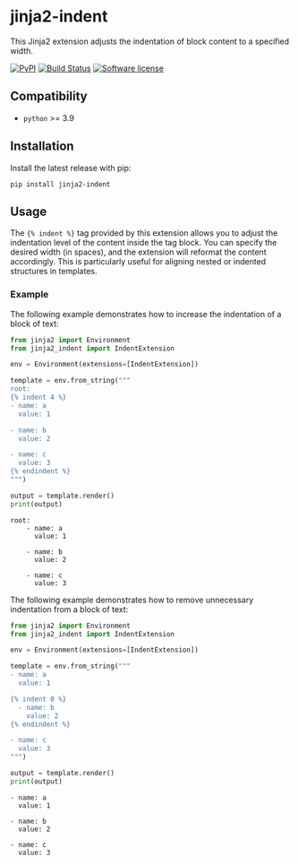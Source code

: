 # jinja2-indent

This Jinja2 extension adjusts the indentation of block content to a specified width.

[![PyPI](https://img.shields.io/pypi/v/jinja2-indent.svg)](https://pypi.org/project/jinja2-indent/)
[![Build Status](https://github.com/dldevinc/jinja2-indent/actions/workflows/tests.yml/badge.svg)](https://github.com/dldevinc/jinja2-indent)
[![Software license](https://img.shields.io/pypi/l/jinja2-indent.svg)](https://pypi.org/project/jinja2-indent/)

## Compatibility

-   `python` >= 3.9

## Installation

Install the latest release with pip:

```shell
pip install jinja2-indent
```

## Usage

The `{% indent %}` tag provided by this extension allows you to adjust the indentation level of the content inside the tag block. You can specify the desired width (in spaces), and the extension will reformat the content accordingly. This is particularly useful for aligning nested or indented structures in templates.

### Example

The following example demonstrates how to increase the indentation of a block of text:

```python
from jinja2 import Environment
from jinja2_indent import IndentExtension

env = Environment(extensions=[IndentExtension])

template = env.from_string("""
root:
{% indent 4 %}
- name: a
  value: 1

- name: b
  value: 2

- name: c
  value: 3
{% endindent %}
""")

output = template.render()
print(output)
```

```
root:
    - name: a
      value: 1

    - name: b
      value: 2

    - name: c
      value: 3
```

The following example demonstrates how to remove unnecessary indentation from a block of text:

```python
from jinja2 import Environment
from jinja2_indent import IndentExtension

env = Environment(extensions=[IndentExtension])

template = env.from_string("""
- name: a
  value: 1

{% indent 0 %}
  - name: b
    value: 2
{% endindent %}

- name: c
  value: 3
""")

output = template.render()
print(output)
```

```
- name: a
  value: 1

- name: b
  value: 2

- name: c
  value: 3
```
